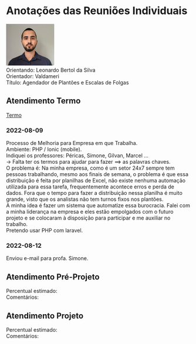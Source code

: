 # Anotações das Reuniões Individuais  

![foto](foto.png "foto")  
Orientando: Leonardo Bertol da Silva  
Orientador: Valdameri  
Título: Agendador de Plantões e Escalas de Folgas  

## Atendimento Termo  

[Termo](Termo.pdf "Termo")  

### 2022-08-09

Processo de Melhoria para Empresa em que Trabalha.  
Ambiente: PHP / Ionic (mobile).  
Indiquei os professores: Péricas, Simone, Gilvan, Marcel ...  
-> Falta ter os termos para ajudar para fazer ==> as palavras chaves.  
O problema é: Na minha empresa, como é um setor 24x7 sempre tem pessoas trabalhando, mesmo aos finais de semana, o problema é que essa distribuição é feita por planilhas de Excel, não existe nenhuma automação utilizada para essa tarefa, frequentemente acontece erros e perda de dados. Fora que o tempo para fazer a distribuição nessa planilha é muito grande, visto que os analistas não tem turnos fixos nos plantões.  
A minha idea é fazer um sistema que automatize essa burocracia. Falei com a minha liderança na empresa e eles estão empolgados com o futuro projeto e se colocaram à disposição para participar e me auxiliar no trabalho.  
Pretendo usar PHP com laravel.  

### 2022-08-12

Enviou e-mail para profa. Simone.  

## Atendimento Pré-Projeto  

Percentual estimado:  
Comentários:  

## Atendimento Projeto  

Percentual estimado:  
Comentários:  
